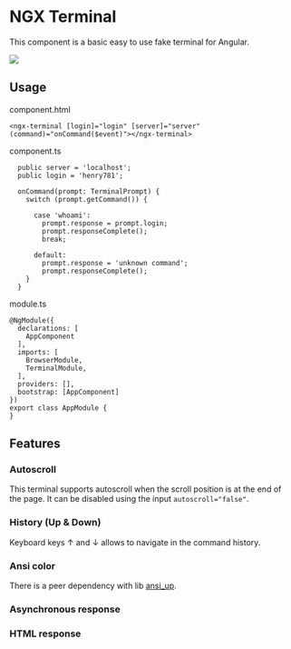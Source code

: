 # NGX Terminal

This component is a basic easy to use fake terminal for Angular.

![](https://user-images.githubusercontent.com/26506130/68243301-83457500-0012-11ea-8c2c-4c92eafb3020.gif)

## Usage

component.html
```
<ngx-terminal [login]="login" [server]="server" (command)="onCommand($event)"></ngx-terminal>
```

component.ts
```
  public server = 'localhost';
  public login = 'henry781';

  onCommand(prompt: TerminalPrompt) {
    switch (prompt.getCommand()) {

      case 'whoami':
        prompt.response = prompt.login;
        prompt.responseComplete();
        break;

      default:
        prompt.response = 'unknown command';
        prompt.responseComplete();
    }
  }
```

module.ts
```
@NgModule({
  declarations: [
    AppComponent
  ],
  imports: [
    BrowserModule,
    TerminalModule,
  ],
  providers: [],
  bootstrap: [AppComponent]
})
export class AppModule {
}
```

## Features

### Autoscroll

This terminal supports autoscroll when the scroll position is at the end of the page.
It can be disabled using the input `autoscroll="false"`.

### History (Up & Down)

Keyboard keys &#8593; and &#8595; allows to navigate in the command history.

### Ansi color

There is a peer dependency with lib [ansi_up](https://www.npmjs.com/package/ansi-up). 

### Asynchronous response

### HTML response
